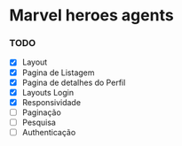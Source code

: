 # Marvel heroes agents



### TODO

- [x] Layout
- [x] Pagina de Listagem
- [x] Pagina de detalhes do Perfil
- [x] Layouts Login
- [x] Responsividade
- [ ] Paginação
- [ ] Pesquisa
- [ ] Authenticação